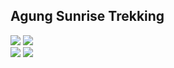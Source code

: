 <div class="container-fluid pt-5">
    <div class="row justify-content-center pb-5">
       <div class="col-lg-8 col-sm-12 col-md-8 pb-4 my-auto">
            <h2 class="text-center pb-3">Agung Sunrise Trekking</h2>
       </div>
    </div>
    <div class="row justify-content-center container_bg2 pb-4">
        <div class="col-lg-6 col-sm-12 col-md-8 pb-4 my-auto">
            <div class="pb-3">
                <div class="image_placement_container">
                    <div class="image_placement">
                        <img src="/images/mountains/agung-7.jpeg" />
                        <img src="/images/mountains/agung-5.jpeg" />
                    </div>
                    <div class="image_placement">
                        <img src="/images/mountains/agung-2.jpeg" />
                        <img src="/images/mountains/agung-6.jpeg" />
                    </div>
                </div>
            </div>
        </div>
    </div>
</div>